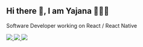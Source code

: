 ## Hi there 👋, I am Yajana 🧑🏻‍💻

Software Developer working on React / React Native

<a href="https://yajanarao.medium.com">
  <img src="https://img.shields.io/badge/Medium-12100E?style=for-the-badge&logo=medium&logoColor=white" />
</a>
<a href="https://twitter.com/yajanarao">
  <img src="https://img.shields.io/badge/Twitter-1DA1F2?style=for-the-badge&logo=twitter&logoColor=white" />
</a>
<a href="https://www.linkedin.com/in/yajanarao">
  <img src="https://img.shields.io/badge/LinkedIn-0077B5?style=for-the-badge&logo=linkedin&logoColor=white" />
</a>

<!--
**YajanaRao/yajanarao** is a ✨ _special_ ✨ repository because its `README.md` (this file) appears on your GitHub profile.

Here are some ideas to get you started:

- 🔭 I’m currently working on ...
- 🌱 I’m currently learning ...
- 👯 I’m looking to collaborate on ...
- 🤔 I’m looking for help with ...
- 💬 Ask me about ...
- 📫 How to reach me: ...
- 😄 Pronouns: ...
- ⚡ Fun fact: ...
-->
